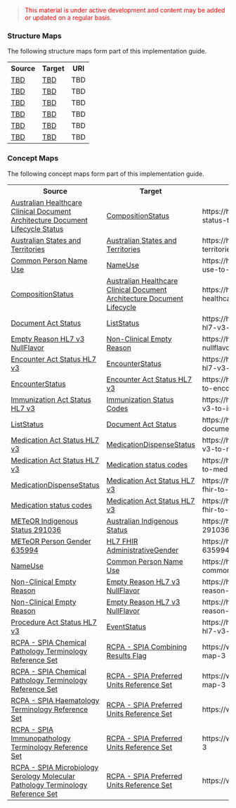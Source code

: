 > <p style="color:#ff0000;">This material is under active development and content may be added or updated on a regular basis.</p>


### Structure Maps

The following structure maps form part of this implementation guide.

<table class="list" width="100%">
    <tr>
        <th>Source</th>
        <th>Target</th>
        <th>URI</th>
    </tr>
    <tr>
        <td><a href="TBD">TBD</a></td>
        <td><a href="TBD">TBD</a></td>
        <td>TBD</td>
    </tr>
    <tr>
        <td><a href="TBD">TBD</a></td>
        <td><a href="TBD">TBD</a></td>
        <td>TBD</td>
    </tr>
    <tr>
        <td><a href="TBD">TBD</a></td>
        <td><a href="TBD">TBD</a></td>
        <td>TBD</td>
    </tr>
    <tr>
        <td><a href="TBD">TBD</a></td>
        <td><a href="TBD">TBD</a></td>
        <td>TBD</td>
    </tr>
    <tr>
        <td><a href="TBD">TBD</a></td>
        <td><a href="TBD">TBD</a></td>
        <td>TBD</td>
    </tr>
    <tr>
        <td><a href="TBD">TBD</a></td>
        <td><a href="TBD">TBD</a></td>
        <td>TBD</td>
    </tr>
 </table>
 
 

### Concept Maps

The following concept maps form part of this implementation guide.

 <table class="list" width="100%">
    <tr>
        <th>Source</th>
        <th>Target</th>
        <th>URI</th>
    </tr>
    <tr>
        <td><a href="https://healthterminologies.gov.au/fhir/CodeSystem/nctis-document-status-values-1">Australian Healthcare Clinical Document Architecture Document Lifecycle Status</a></td>
        <td><a href="http://hl7.org/fhir/composition-status">CompositionStatus</a></td>
        <td>https://healthterminologies.gov.au/fhir/ConceptMap/au-health-cda-lifecycle-status-to-compositionstatus-fhir-1</td>
    </tr>
        <tr>
        <td><a href="https://healthterminologies.gov.au/fhir/CodeSystem/australian-states-territories-1">Australian States and Territories</a></td>
        <td><a href="https://healthterminologies.gov.au/fhir/ValueSet/australian-states-territories-2">Australian States and Territories</a></td>
        <td>https://healthterminologies.gov.au/fhir/ConceptMap/australian-states-territories-v1-to-v2-1</td>
    </tr>
    <tr>
        <td><a href="https://healthterminologies.gov.au/fhir/ValueSet/common-person-name-use-2">Common Person Name Use</a></td>
        <td><a href="http://hl7.org/fhir/ValueSet/name-use">NameUse</a></td>
        <td>https://healthterminologies.gov.au/fhir/ConceptMap/common-person-name-use-to-nameuse-hl7-fhir-1</td>
    </tr>
     <tr>
        <td><a href="http://hl7.org/fhir/composition-status">CompositionStatus</a></td>
        <td><a href="https://healthterminologies.gov.au/fhir/CodeSystem/nctis-document-status-values-1">Australian Healthcare Clinical Document Architecture Document Lifecycle</a></td>
        <td>https://healthterminologies.gov.au/fhir/ConceptMap/compositionstatus-to-au-healthcare-cda-doc-lifecycle-status-1</td>
    </tr>
    <tr>
        <td><a href="https://healthterminologies.gov.au/fhir/ValueSet/document-act-status-1">Document Act Status</a></td>
        <td><a href="http://hl7.org/fhir/ValueSet/list-status">ListStatus</a></td>
        <td>https://healthterminologies.gov.au/fhir/ConceptMap/document-act-status-hl7-v3-to-liststatus-hl7-fhir-1</td>
    </tr> 
    <tr>
        <td><a href="https://healthterminologies.gov.au/fhir/ValueSet/empty-reason-hl7-v3-nullflavor-2">Empty Reason HL7 v3 NullFlavor</a></td>
        <td><a href="https://healthterminologies.gov.au/fhir/ValueSet/non-clinical-empty-reason-1">Non-Clinical Empty Reason</a></td>
        <td>https://healthterminologies.gov.au/fhir/ConceptMap/emptyreason-v3-nullflavor-to-nonclinical-emptyreason-fhir-1</td>
    </tr>
    <tr>
        <td><a href="https://healthterminologies.gov.au/fhir/ValueSet/encounter-act-status-hl7-v3-1">Encounter Act Status HL7 v3</a></td>
        <td><a href="http://hl7.org/fhir/ValueSet/encounter-status">EncounterStatus</a></td>
        <td>https://healthterminologies.gov.au/fhir/ConceptMap/encounter-act-status-hl7-v3-to-encounterstatus-hl7-fhir-1</td>
    </tr>
    <tr>
        <td><a href="http://hl7.org/fhir/ValueSet/encounter-status">EncounterStatus</a></td>
        <td><a href="https://healthterminologies.gov.au/fhir/ValueSet/encounter-act-status-hl7-v3-1">Encounter Act Status HL7 v3</a></td>
        <td>https://healthterminologies.gov.au/fhir/ConceptMap/encounterstatus-hl7-fhir-to-encounter-act-status-hl7-v3-1</td>
    </tr>
    <tr>
        <td><a href="https://healthterminologies.gov.au/fhir/ValueSet/immunization-act-status-hl7-v3-1">Immunization Act Status HL7 v3</a></td>
        <td><a href="http://hl7.org/fhir/ValueSet/immunization-status">Immunization Status Codes</a></td>
        <td>https://healthterminologies.gov.au/fhir/ConceptMap/immunization-act-status-v3-to-immunization-status-codes-fhir-1</td>
    </tr>
    <tr>
        <td><a href="http://hl7.org/fhir/ValueSet/list-status">ListStatus</a></td>
        <td><a href="https://healthterminologies.gov.au/fhir/ValueSet/document-act-status-1">Document Act Status</a></td>
        <td>https://healthterminologies.gov.au/fhir/ConceptMap/liststatus-hl7-fhir-to-document-act-status-hl7-v3-1</td>
    </tr>
    <tr>
        <td><a href="https://healthterminologies.gov.au/fhir/ValueSet/medication-act-status-hl7-v3-1">Medication Act Status HL7 v3</a></td>
        <td><a href="http://hl7.org/fhir/ValueSet/medication-dispense-status">MedicationDispenseStatus</a></td>
        <td>https://healthterminologies.gov.au/fhir/ConceptMap/medication-act-status-v3-to-medicationdispensestatus-fhir-1</td>
    </tr>
    <tr>
        <td><a href="https://healthterminologies.gov.au/fhir/ValueSet/medication-act-status-hl7-v3-1">Medication Act Status HL7 v3</a></td>
        <td><a href="http://hl7.org/fhir/ValueSet/medication-statement-status">Medication status codes</a></td>
        <td>https://healthterminologies.gov.au/fhir/ConceptMap/med-act-status-hl7-v3-to-med-statement-status-fhir-1</td>
    </tr>
    <tr>
        <td><a href="http://hl7.org/fhir/ValueSet/medication-dispense-status">MedicationDispenseStatus</a></td>
        <td><a href="https://healthterminologies.gov.au/fhir/ValueSet/medication-act-status-hl7-v3-1">Medication Act Status HL7 v3</a></td>
        <td>https://healthterminologies.gov.au/fhir/ConceptMap/medicationdispensestatus-fhir-to-medication-act-status-v3-1</td>
    </tr>
    <tr>
        <td><a href="http://hl7.org/fhir/ValueSet/medication-statement-status">Medication status codes</a></td>
        <td><a href="https://healthterminologies.gov.au/fhir/ValueSet/medication-act-status-hl7-v3-1">Medication Act Status HL7 v3</a></td>
        <td>https://healthterminologies.gov.au/fhir/ConceptMap/med-statement-status-fhir-to-med-act-status-v3-1</td>
    </tr> 
    <tr>
        <td><a href="TBD">METeOR Indigenous Status 291036</a></td>
        <td><a href="https://healthterminologies.gov.au/fhir/ValueSet/australian-indigenous-status-1">Australian Indigenous Status</a></td>
        <td>https://healthterminologies.gov.au/fhir/ConceptMap/meteor-indigenous-291036-to-australian-indigenous-status-1</td>
    </tr>
    <tr>
        <td><a href="TBD">METeOR Person Gender 635994</a></td>
        <td><a href="http://hl7.org/fhir/administrative-gender">HL7 FHIR AdministrativeGender</a></td>
        <td>https://healthterminologies.gov.au/fhir/ConceptMap/meteor-person-gender-635994-to-hl7-fhir-administrativegender-1</td>
    </tr>
    <tr>
        <td><a href="http://hl7.org/fhir/ValueSet/name-use">NameUse</a></td>
        <td><a href="https://healthterminologies.gov.au/fhir/ValueSet/common-person-name-use-2">Common Person Name Use</a></td>
        <td>https://healthterminologies.gov.au/fhir/ConceptMap/nameuse-hl7-fhir-to-common-person-name-use-1</td>
    </tr>
    <tr>
        <td><a href="https://healthterminologies.gov.au/fhir/ValueSet/non-clinical-empty-reason-1">Non-Clinical Empty Reason</a></td>
        <td><a href="https://healthterminologies.gov.au/fhir/ValueSet/empty-reason-hl7-v3-nullflavor-1">Empty Reason HL7 v3 NullFlavor</a></td>
        <td>https://healthterminologies.gov.au/fhir/ConceptMap/non-clinical-empty-reason-fhir-to-empty-reason-v3-nullflavor-1</td>
    </tr>
    <tr>
        <td><a href="https://healthterminologies.gov.au/fhir/ValueSet/non-clinical-empty-reason-1">Non-Clinical Empty Reason</a></td>
        <td><a href="https://healthterminologies.gov.au/fhir/ValueSet/empty-reason-hl7-v3-nullflavor-2">Empty Reason HL7 v3 NullFlavor</a></td>
        <td>https://healthterminologies.gov.au/fhir/ConceptMap/non-clinical-empty-reason-fhir-to-empty-reason-v3-nullflavor-2</td>
    </tr>
    <tr>
        <td><a href="https://healthterminologies.gov.au/fhir/ValueSet/procedure-act-status-hl7-v3-1">Procedure Act Status HL7 v3</a></td>
        <td><a href="http://hl7.org/fhir/ValueSet/event-status">EventStatus</a></td>
        <td>https://healthterminologies.gov.au/fhir/ConceptMap/procedure-act-status-hl7-v3-to-eventstatus-hl7-fhir-1</td>
    </tr>
    <tr>
        <td><a href="https://www.rcpa.edu.au/fhir/ValueSet/spia-chemical-pathology-refset-3">RCPA - SPIA Chemical Pathology Terminology Reference Set</a></td>
        <td><a href="https://www.rcpa.edu.au/fhir/ValueSet/spia-combining-results-flag-3">RCPA - SPIA Combining Results Flag</a></td>
        <td>https://www.rcpa.edu.au/fhir/ConceptMap/spia-chemical-combining-results-map-3</td>
    </tr>
        <tr>
        <td><a href="https://www.rcpa.edu.au/fhir/ValueSet/spia-chemical-pathology-refset-3">RCPA - SPIA Chemical Pathology Terminology Reference Set</a></td>
        <td><a href="https://www.rcpa.edu.au/fhir/ValueSet/spia-preferred-units-refset-3">RCPA - SPIA Preferred Units Reference Set</a></td>
        <td>https://www.rcpa.edu.au/fhir/ConceptMap/spia-chemical-pathology-unit-map-3</td>
    </tr>
    <tr>
        <td><a href="https://www.rcpa.edu.au/fhir/ValueSet/spia-haematology-refset-3/">RCPA - SPIA Haematology Terminology Reference Set</a></td>
        <td><a href="https://www.rcpa.edu.au/fhir/ValueSet/spia-preferred-units-refset-3">RCPA - SPIA Preferred Units Reference Set</a></td>
        <td>https://www.rcpa.edu.au/fhir/ConceptMap/spia-haematology-unit-map-3</td>
    </tr>
    <tr>
        <td><a href="https://www.rcpa.edu.au/fhir/ValueSet/spia-immunopathology-refset-3">RCPA - SPIA Immunopathology Terminology Reference Set</a></td>
        <td><a href="https://www.rcpa.edu.au/fhir/ValueSet/spia-preferred-units-refset-3">RCPA - SPIA Preferred Units Reference Set</a></td>
        <td>https://www.rcpa.edu.au/fhir/ConceptMap/spia-immunopathology-unit-map-3</td>
    </tr>
        <tr>
        <td><a href="https://www.rcpa.edu.au/fhir/ValueSet/spia-microbiology-serology-molecular-refset-3">RCPA - SPIA Microbiology Serology Molecular Pathology Terminology Reference Set</a></td>
        <td><a href="https://www.rcpa.edu.au/fhir/ValueSet/spia-preferred-units-refset-3">RCPA - SPIA Preferred Units Reference Set</a></td>
        <td>https://www.rcpa.edu.au/fhir/ConceptMap/spia-microbiology-unit-map-3</td>
    </tr>
 </table>
